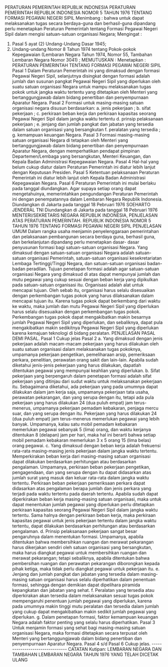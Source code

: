  PERATURAN PEMERINTAH REPUBLIK INDONESIA PERATURAN PEMERINTAH REPUBLIK INDONESIA NOMOR 5 TAHUN 1976 TENTANG FORMASI PEGAWAI NEGERI SIPIL
Menimbang :
 bahwa untuk dapat melaksanakan tugas secara berdaya-guna dan berhasil-guna dipandang perlu menetapkan Peraturan Pemerintah tentang Formasi Pegawai Negeri Sipil dalam mengisi satuan-satuan organisasi Negara;
Mengingat :

1. Pasal 5 ayat (2) Undang-Undang Dasar 1945;
2. Undang-undang Nomor 8 Tahun 1974 tentang Pokok-pokok Kepegawaian (Lembaran Negara Tahun 1974, Nomor 55, Tambahan Lembaran Negara Nomor 3041) ;
MEMUTUSKAN :
 Menetapkan : PERATURAN PEMERINTAH TENTANG FORMASI PEGAWAI NEGERI SIPIL
Pasal 1
Dalam Peraturan Pemerintah ini yang dimaksud dengan formasi Pegawai Negeri Sipil, selanjutnya disingkat dengan formasi adalah jumlah dan susunan pangkat Pegawai Negeri Sipil yang diperlukan oleh suatu satuan organisasi Negara untuk mampu melaksanakan tugas pokok untuk jangka waktu tertentu yang ditetapkan oleh Menteri yang bertanggungjawab dalam bidang penertiban dan penyempurnaan Aparatur Negara.
Pasal 2
Formasi untuk masing-masing satuan organisasi negara disusun berdasarkan:
a. jenis pekerjaan ;
b. sifat pekerjaan ;
c. perkiraan beban kerja dan perkiraan kapasitas seorang Pegawai Negeri Sipil dalam jangka waktu tertentu d. prinsip pelaksanaan pekerjaan ;
e. jenjang dan jumlah pangkat dan jabatan yang tersedia dalam satuan organisasi yang bersangkutan f. peralatan yang tersedia ;
g. kemampuan keuangan Negara.
Pasal 3
Formasi masing-masing satuan organisasi Negara di tetapkan oleh Menteri yang bertanggungjawab dalam bidang penertiban dan penyempurnaan Aparatur Negara, dengan memperhatikan pendapat pimpinan Departemen/Lembaga yang bersangkutan, Menteri Keuangan, dan Kepala Badan Administrasi Kepegawaian Negara. Pasal 4 Hal-hal yang belum cukup diatur dalam Peraturan Pemerintah ini diatur lebih lanjut dengan Keputusan Presiden.
Pasal 5
Ketentuan pelaksanaan Peraturan Pemerintah ini diatur lebih lanjut oleh Kepala Badan Administrasi Kepegawaian Negara.
Pasal 6
Peraturan Pemerintah ini mulai berlaku pada tanggal diundangkan. Agar supaya setiap orang dapat mengetahuinya, memerintahkan pengundangan Peraturan Pemerintah ini dengan penempatannya dalam Lembaran Negara Republik Indonesia. Diundangkan di Jakarta pada tanggal 18 Pebruari 1976 SOEHARTO JENDERAL TNI Diundangkan di Jakarta pada tanggal 18 Pebruari 1976 MENTERI/SEKRETARIS NEGARA REPUBLIK INDONESIA, PENJELASAN ATAS PERATURAN PEMERINTAH. REPUBLIK INDONESIA NOMOR 5 TAHUN 1976 TENTANG FORMASI PEGAWAI NEGERI SIPIL PENJELASAN UMUM Dalam rangka usaha menjamin penyelenggaraan pemerintahan dan pelaksanaan pembangunan secara berdaya guna, berhasil guna, dan berkelanjutan dipandang perlu menetapkan dasar- dasar penyusunan formasi bagi satuan-satuan organisasi Negara. Yang dimaksud dengan satuan-satuan organisasi Negara adalah satuan-satuan organisasi Pemerintah, satuan-satuan organisasi kesekretariatan Lembaga Tertinggi/Tinggi Negara, dan satuan-satuan organisasi badan-badan peradilan. Tujuan penetapan formasi adalah agar satuan-satuan organisasi Negara yang dimaksud di atas dapat mempunyai jumlah dan mutu pegawai yang cukup sesuai dengan beban kerja yang dipikulkan pada satuan-satuan organisasi itu. Organisasi adalah alat untuk mencapai tujuan. Oleh sebab itu, organisasi harus selalu disesuaikan dengan perkembangan tugas pokok yang harus dilaksanakan dalam mencapai tujuan itu. Karena tugas pokok dapat berkembang dari waktu ke waktu, maka jumlah dan mutu Pegawai Negeri Sipil yang diperlukan harus selalu disesuaikan dengan perkembangan tugas pokok. Perkembangan tugas pokok dapat mengakibatkan makin besarnya jumlah Pegawai Negeri Sipil yang diperlukan, dan sebaliknya, dapat pula mengakibatkan makin sedikitnya Pegawai Negeri Sipil yang diperlukan karena kemajuan teknologi di bidang peralatan. PENJELASAN PASAL DEMI PASAL.
Pasal 1
Cukup jelas
Pasal 2
a. Yang dimaksud dengan jenis pekerjaan adalah macam-macam pekerjaan yang harus dilakukan oleh suatu satuan organisasi dalam melaksanakan tugas pokoknya, umpamanya pekerjaan pengetikan, pemeliharaan arsip, pemeriksaan perkara, penelitian, perawatan orang sakit dan lain-lain. Apabila sudah diketahui jenis-jenis pekerjaan yang harus dilakukan, dapatlah ditentukan pegawai yang mempunyai keahlian yang diperlukan.
b. Sifat pekerjaan yang berpengaruh dalam penetapan formasi adalah sifat pekerjaan yang ditinjau dari sudut waktu untuk melaksanakan pekerjaan itu. Sebagaimana diketahui, ada pekerjaan yang pada umumnya dapat dilakukan dalam jam kerja saja, umpamanya pekerjaan tata usaha, perawatan pekarangan, dan yang serupa dengan itu, tetapi ada pula pekerjaan yang harus dilakukan 24 (dua puluh empat) jam terus-menerus, umpamanya pekerjaan pemadam kebakaran, penjaga mercu suar, dan yang serupa dengan itu. Pekerjaan yang harus dilakukan 24 (dua puluh empat) jam terus-menerus memerlukan pegawai yang lebih banyak. Umpamanya, kalau satu mobil pemadam kebakaran memerlukan pegawai sebanyak 5 (lima) orang, dan waktu kerjanya ditentukan 8 (delapan) jam per hari, maka hal ini berarti bahwa setiap mobil pemadam kebakaran memerlukan 3 x 5 orang 15 (lima belas) orang pegawai.
c. Yang dimaksud dengan beban kerja adalah frekuensi rata-rata masing-masing jenis pekerjaan dalam jangka waktu tertentu. Memperkirakan beban kerja dari masing-masing satuan organisasi dapat dilakukan berdasarkan perhitungan atau berdasarkan pengalaman. Umpamanya, perkiraan beban pekerjaan pengetikan, pengagendaan, dan yang serupa dengan itu dapat didasarkan atas jumlah surat yang masuk dan keluar rata-rata dalam jangka waktu tertentu. Perkiraan beban pekerjaan pemeriksaan perkara dapat didasarkan atas pengalaman berapa jumlah dan jenis perkara yang terjadi pada waktu tertentu pada daerah tertentu. Apabila sudah dapat diperkirakan beban kerja masing-masing satuan organisasi, maka untuk dapat menentukan jumlah pegawai yang diperlukan perlu ditetapkan perkiraan kapasitas seorang Pegawai Negeri Sipil dalam jangka waktu tertentu. Sama halnya dengan perkiraan beban kerja, maka perkiraan kapasitas pegawai untuk jenis pekerjaan tertentu dalam jangka waktu tertentu, dapat dilakukan berdasarkan perhitungan atau berdasarkan pengalaman.
d. Prinsip pelaksanaan pekerjaan sangat besar pengaruhnya dalam menentukan formasi. Umpamanya, apabila ditentukan bahwa membersihkan ruangan dan merawat pekarangan harus dikerjakan sendiri oleh satuan organisasi yang bersangkutan, maka harus diangkat pegawai untuk membersihkan ruangan dan merawat pekarangan; tetapi sebaliknya, apabila ditentukan bahwa pembersihan ruangan dan perawatan pekarangan diborongkan kepada pihak ketiga, maka tidak perlu diangkat pegawai untuk pekerjaan itu.
e. Jenjang dan jumlah pangkat dan jabatan yang tersedia dalam masing-masing satuan organisasi harus selalu diperhatikan dalam penentuan formasi, sehingga dengan demikian dapat dipelihara piramida kepangkatan dan jabatan yang sehat.
f. Peralatan yang tersedia atau diperkirakan akan tersedia dalam melaksanakan sesuai tugas pokok mempengaruhi penentuan jumlah pegawai yang diperlukan, karena pada umumnya makin tinggi mutu peralatan dan tersedia dalam jumlah yang cukup dapat mengakibatkan makin sedikit jumlah pegawai yang diperlukan.
g. Dalam penetapan formasi, faktor kemampuan keuangan Negara adalah faktor penting yang selalu harus diperhatikan.
Pasal 3
Untuk menjamin formasi yang sehat bagi masing-masing satuan organisasi Negara, maka formasi ditetapkan secara terpusat oleh Menteri yang bertanggungjawab dalam bidang penertiban dan penyempurnaan Aparatur Negara. Pasal 4 s/d Pasal 6 Cukup jelas. -------------------------------- CATATAN Kutipan: LEMBARAN NEGARA DAN TAMBAHAN LEMBARAN NEGARA TAHUN 1976 YANG TELAH DICETAK ULANG